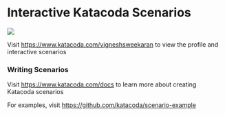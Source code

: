# Interactive Katacoda Scenarios

[![](http://shields.katacoda.com/katacoda/vigneshsweekaran/count.svg)](https://www.katacoda.com/vigneshsweekaran "Get your profile on Katacoda.com")

Visit https://www.katacoda.com/vigneshsweekaran to view the profile and interactive scenarios

### Writing Scenarios
Visit https://www.katacoda.com/docs to learn more about creating Katacoda scenarios

For examples, visit https://github.com/katacoda/scenario-example
